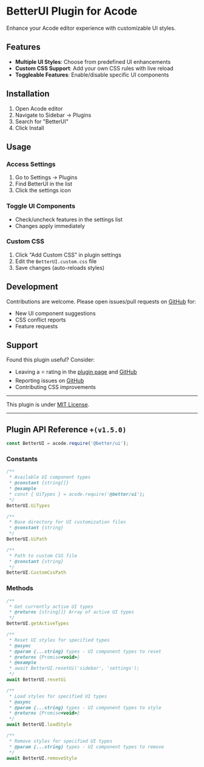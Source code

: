 # BetterUI Plugin for Acode

Enhance your Acode editor experience with customizable UI styles.

## Features

- **Multiple UI Styles**: Choose from predefined UI enhancements
- **Custom CSS Support**: Add your own CSS rules with live reload
- **Toggleable Features**: Enable/disable specific UI components

## Installation

1. Open Acode editor
2. Navigate to Sidebar → Plugins
3. Search for "BetterUI"
4. Click Install

## Usage

### Access Settings
1. Go to Settings → Plugins
2. Find BetterUI in the list
3. Click the settings icon

### Toggle UI Components
- Check/uncheck features in the settings list
- Changes apply immediately

### Custom CSS
1. Click "Add Custom CSS" in plugin settings
2. Edit the `BetterUI.custom.css` file
3. Save changes (auto-reloads styles)

## Development
Contributions are welcome. Please open issues/pull requests on [GitHub](https://github.com/overskul/better-ui) for:
- New UI component suggestions
- CSS conflict reports
- Feature requests

## Support
Found this plugin useful? Consider:
- Leaving a ⭐ rating in the [plugin page](https://acode.app/plugin/x.better.ui) and [GitHub](https://github.com/overskul/better-ui)
- Reporting issues on [GitHub](https://github.com/overskul/better-ui)
- Contributing CSS improvements

---

This plugin is under [MIT License](./LICENSE).

---

## Plugin API Reference `+(v1.5.0)`

```javascript
const BetterUI = acode.require('@better/ui');
```

### Constants
```javascript
/**
 * Available UI component types
 * @constant {string[]}
 * @example
 * const { UiTypes } = acode.require('@better/ui');
 */
BetterUI.UiTypes

/**
 * Base directory for UI customization files
 * @constant {string}
 */
BetterUI.UiPath

/**
 * Path to custom CSS file
 * @constant {string}
 */
BetterUI.CustomCssPath
```

### Methods
```javascript
/**
 * Get currently active UI types
 * @returns {string[]} Array of active UI types
 */
BetterUI.getActiveTypes

/**
 * Reset UI styles for specified types
 * @async
 * @param {...string} types - UI component types to reset
 * @returns {Promise<void>}
 * @example
 * await BetterUI.resetUi('sidebar', 'settings');
 */
await BetterUI.resetUi

/**
 * Load styles for specified UI types
 * @async
 * @param {...string} types - UI component types to style
 * @returns {Promise<void>}
 */
await BetterUI.loadStyle

/**
 * Remove styles for specified UI types
 * @param {...string} types - UI component types to remove
 */
await BetterUI.removeStyle
```